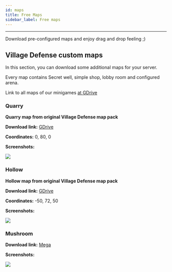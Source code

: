 ```yaml
---
id: maps
title: Free Maps
sidebar_label: Free maps
---
```

---
Download pre-configured maps and enjoy drag and drop feeling ;)

## Village Defense custom maps <a id="village-defense-custom-maps"></a>

In this section, you can download some additional maps for your server.

Every map contains Secret well, simple shop, lobby room and configured arena.

Link to all maps of our minigames [at GDrive](https://drive.google.com/open?id=1Be3maNAEa4W37PZaDmvpNepOv1kGLAnb)

### Quarry <a id="quarry"></a>

**Quarry map from original Village Defense map pack**

**Download link:** [GDrive](https://drive.google.com/open?id=1oACneo7Y1eoAWYnlqPoAiJzi7q0c704f)

**Coordinates:** 0, 80, 0

**Screenshots:**

![](https://i.imgur.com/N8EHEZP.jpg)

### Hollow <a id="hollow"></a>

**Hollow map from original Village Defense map pack**

**Download link:** [GDrive](https://drive.google.com/open?id=1MinAzjmcd7EaD75aESAU8-oz7-wjRQhL)

**Coordinates:** -50, 72, 50

**Screenshots:**

![](https://i.imgur.com/GMmTz1b.jpg)

### Mushroom <a id="mushroom"></a>

**Download link:** [Mega](https://mega.nz/folder/Zo5jWYyQ#eva37vtsdIscuTw3NTCXqA)

**Screenshots:**

![](https://cdn.discordapp.com/attachments/607914966951133195/727561055869337694/unknown.png)
